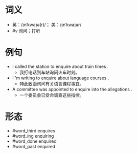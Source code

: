 # 词义
- 英：/ɪnˈkwaɪə(r)/； 美：/ɪnˈkwaɪər/
- #v 询问；打听
# 例句
- I called the station to enquire about train times .
	- 我打电话到车站询问火车时刻。
- I 'm writing to enquire about language courses .
	- 特此致函询问有关语言课程事宜。
- A committee was appointed to enquire into the allegations .
	- 一个委员会已受命调查这些指控。
# 形态
- #word_third enquires
- #word_ing enquiring
- #word_done enquired
- #word_past enquired

